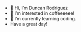 - 👋 Hi, I’m Duncan Rodriguez
- 👀 I’m interested in coffeeeeee!
- 🌱 I’m currently learning coding.
- Have a great day!

<!---
coffeshoptb1/coffeshoptb1 is a ✨ special ✨ repository because its `README.md` (this file) appears on your GitHub profile.
You can click the Preview link to take a look at your changes.
--->

